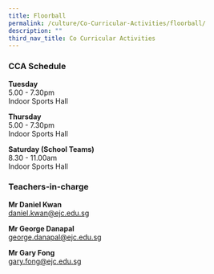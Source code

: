 ```yaml
---
title: Floorball
permalink: /culture/Co-Curricular-Activities/floorball/
description: ""
third_nav_title: Co Curricular Activities
---
```

### CCA Schedule

**Tuesday**  
5.00 - 7.30pm  
Indoor Sports Hall

**Thursday**  
5.00 - 7.30pm  
Indoor Sports Hall

**Saturday (School Teams)**  
8.30 - 11.00am  
Indoor Sports Hall

### Teachers-in-charge

**Mr Daniel Kwan**  
[daniel.kwan@ejc.edu.sg](mailto:daniel.kwan@ejc.edu.sg)

**Mr George Danapal**  
[george.danapal@ejc.edu.sg](mailto:george.danapal@ejc.edu.sg)

**Mr Gary Fong**  
[gary.fong@ejc.edu.sg](mailto:gary.fong@ejc.edu.sg)
